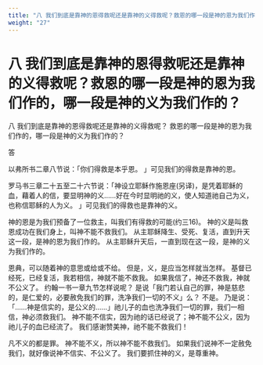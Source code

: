 ```yaml
---
title: "八 我们到底是靠神的恩得救呢还是靠神的义得救呢？救恩的哪一段是神的恩为我们作的，哪一段是神的义为我们作的？"
weight: "27"
---
```


# 八 我们到底是靠神的恩得救呢还是靠神的义得救呢？救恩的哪一段是神的恩为我们作的，哪一段是神的义为我们作的？

八 我们到底是靠神的恩得救呢还是靠神的义得救呢？
救恩的哪一段是神的恩为我们作的，哪一段是神的义为我们作的？

答

以弗所书二章八节说：「你们得救是本乎恩。
」可见我们的得救是靠神的恩。

罗马书三章二十五至二十六节说：「神设立耶稣作施恩座(另译)，是凭着耶稣的血，藉着人的信，要显明神的义……好在今时显明祂的义，使人知道祂自己为义，也称信耶稣的人为义。
」可见我们的得救也是靠神的义。

神的恩是为我们预备了一位救主，叫我们有得救的可能(约三16)。
神的义是叫救恩成功在我们身上，叫神不能不救我们。
从主耶稣降生、受死、复活，直到升天这一段，是神的恩为我们作的。
从主耶稣升天后，一直到现在这一段，是神的义为我们作的。

恩典，可以随着神的意思或给或不给。
但是，义，是应当怎样就当怎样。
基督已经死，已经复活，我若相信，神就不能不救我。
如果我信了，神还不救我，神就不公义了。
约翰一书一章九节怎样说呢？
是说「我门若认自己的罪，神是慈悲的，是仁爱的，必要赦免我们的罪，洗净我们一切的不义」么？
不是。
乃是说：「……神是信实的，是公义的……」祂儿子的血也洗净我们一切的罪，我们一相信，神必须救我们。
神不能不信实，因为祂的话已经说了；神不能不公义，因为祂儿子的血已经流了。
我们感谢赞美神，祂不能不救我们！

凡不义的都是罪。
神不能不义，所以神不能不救我们。
如果我们说神不一定赦免我们，就好像说神不信实、不公义了。
我们要抓住神的义，是尊重神。
